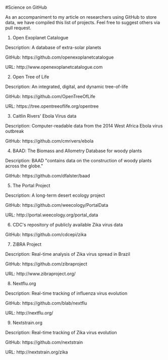 #Science on GitHub

As an accompaniment to my article on researchers using GitHub to store data, we have 
compiled this list of projects. Feel free to suggest others via pull request.

1. Open Exoplanet Catalogue
<p>Description: A database of extra-solar planets
<p>GitHub: https://github.com/openexoplanetcatalogue
<p>URL: http://www.openexoplanetcatalogue.com

2. Open Tree of Life
<p>Description: An integrated, digital, and dynamic tree-of-life
<p>GitHub: https://github.com/OpenTreeOfLife
<p>URL: https://tree.opentreeoflife.org/opentree

3. Caitlin Rivers' Ebola Virus data
<p>Description: Computer-readable data from the 2014 West Africa Ebola virus outbreak
<p>GitHub: https://github.com/cmrivers/ebola

4. BAAD: The Biomass and Allometry Database for woody plants
<p>Description: BAAD "contains data on the construction of woody plants across the globe."
<p>GitHub: https://github.com/dfalster/baad

5. The Portal Project
<p>Description: A long-term desert ecology project
<p>GitHub: https://github.com/weecology/PortalData
<p>URL: http://portal.weecology.org/portal_data

6. CDC's repository of publicly available Zika virus data
<p>GitHub: https://github.com/cdcepi/zika

7. ZiBRA Project
<p>Description: Real-time analysis of Zika virus spread in Brazil
<p>GitHub: https://github.com/zibraproject
<p>URL: http://www.zibraproject.org/

8. Nextflu.org
<p>Description: Real-time tracking of influenza virus evolution
<p>GitHub: https://github.com/blab/nextflu
<p>URL: http://nextflu.org/

9. Nextstrain.org
<p>Description: Real-time tracking of Zika virus evolution
<p>GitHub: https://github.com/nextstrain
<p>URL: http://nextstrain.org/zika


